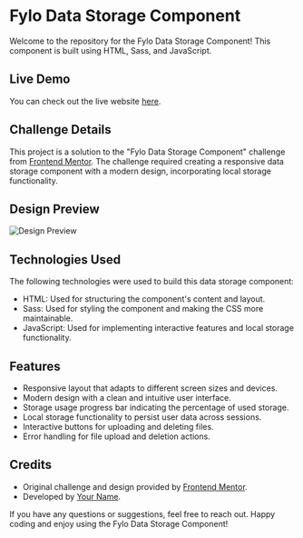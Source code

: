 # Fylo Data Storage Component

Welcome to the repository for the Fylo Data Storage Component! This component is built using HTML, Sass, and JavaScript.

## Live Demo

You can check out the live website [here](https://abdraoufx.github.io/frontEndMentor_Challenges/junior/fylo_data_storage_component).

## Challenge Details

This project is a solution to the "Fylo Data Storage Component" challenge from [Frontend Mentor](https://www.frontendmentor.io). The challenge required creating a responsive data storage component with a modern design, incorporating local storage functionality.

## Design Preview

![Design Preview](https://res.cloudinary.com/dz209s6jk/image/upload/q_auto:good,w_900/Challenges/beiy7t7hcpdkhgc6ueho.jpg "Design Preview")

## Technologies Used

The following technologies were used to build this data storage component:

- HTML: Used for structuring the component's content and layout.
- Sass: Used for styling the component and making the CSS more maintainable.
- JavaScript: Used for implementing interactive features and local storage functionality.

## Features

- Responsive layout that adapts to different screen sizes and devices.
- Modern design with a clean and intuitive user interface.
- Storage usage progress bar indicating the percentage of used storage.
- Local storage functionality to persist user data across sessions.
- Interactive buttons for uploading and deleting files.
- Error handling for file upload and deletion actions.

## Credits

- Original challenge and design provided by [Frontend Mentor](https://www.frontendmentor.io).
- Developed by [Your Name](https://github.com/abdraoufx).

If you have any questions or suggestions, feel free to reach out. Happy coding and enjoy using the Fylo Data Storage Component!
